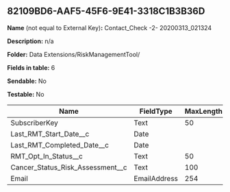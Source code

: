 ## 82109BD6-AAF5-45F6-9E41-3318C1B3B36D

**Name** (not equal to External Key)**:** Contact_Check -2-  20200313_021324

**Description:** n/a

**Folder:** Data Extensions/RiskManagementTool/

**Fields in table:** 6

**Sendable:** No

**Testable:** No

| Name | FieldType | MaxLength | IsPrimaryKey | IsNullable | DefaultValue |
| --- | --- | --- | --- | --- | --- |
| SubscriberKey | Text | 50 | + | - |  |
| Last_RMT_Start_Date__c | Date |  | - | + |  |
| Last_RMT_Completed_Date__c | Date |  | - | + |  |
| RMT_Opt_In_Status__c | Text | 50 | - | + |  |
| Cancer_Status_Risk_Assessment__c | Text | 100 | - | + |  |
| Email | EmailAddress | 254 | - | + |  |
